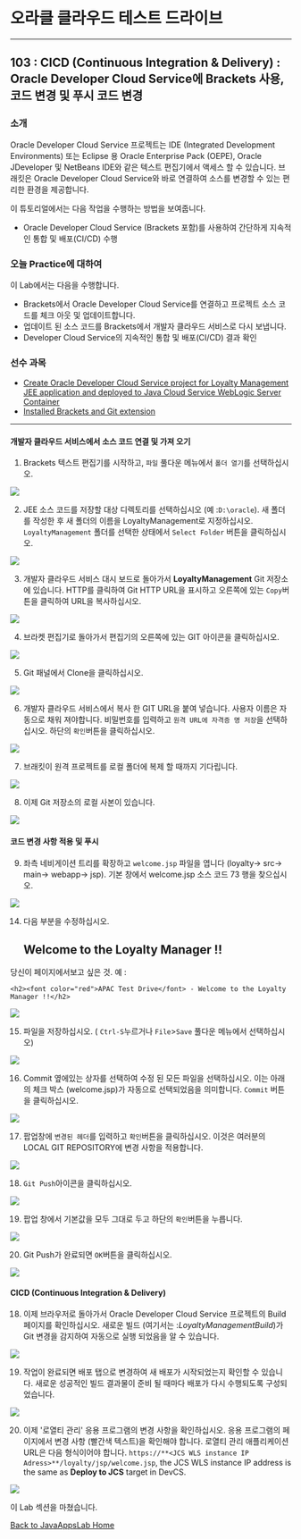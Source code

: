 # 오라클 클라우드 테스트 드라이브 #
-----
## 103 : CICD (Continuous Integration &amp; Delivery) : Oracle Developer Cloud Service에 Brackets 사용, 코드 변경 및 푸시 코드 변경 ##


### 소개 ###
Oracle Developer Cloud Service 프로젝트는 IDE (Integrated Development Environments) 또는 Eclipse 용 Oracle Enterprise Pack (OEPE), Oracle JDeveloper 및 NetBeans IDE와 같은 텍스트 편집기에서 액세스 할 수 있습니다. 브래킷은 Oracle Developer Cloud Service와 바로 연결하여 소스를 변경할 수 있는 편리한 환경을 제공합니다. 

이 튜토리얼에서는 다음 작업을 수행하는 방법을 보여줍니다. 
- Oracle Developer Cloud Service (Brackets 포함)를 사용하여 간단하게 지속적인 통합 및 배포(CI/CD) 수행 

### 오늘 Practice에 대하여 ###
이 Lab에서는 다음을 수행합니다. 
- Brackets에서 Oracle Developer Cloud Service를 연결하고 프로젝트 소스 코드를 체크 아웃 및 업데이트합니다. 
- 업데이트 된 소스 코드를 Brackets에서 개발자 클라우드 서비스로 다시 보냅니다. 
- Developer Cloud Service의 지속적인 통합 및 배포(CI/CD) 결과 확인 

### 선수 과목 ###
+ [Create Oracle Developer Cloud Service project for Loyalty Management JEE application and deployed to Java Cloud Service WebLogic Server Container](102-JavaAppsLab.md)
+ [Installed Brackets and Git extension](brackets.md)

----


#### 개발자 클라우드 서비스에서 소스 코드 연결 및 가져 오기 

1. Brackets 텍스트 편집기를 시작하고, `파일` 풀다운 메뉴에서 `폴더 열기`를 선택하십시오. 

![](images/103/02.openfolder.png)


2. JEE 소스 코드를 저장할 대상 디렉토리를 선택하십시오 (예 :`D:\oracle`). 새 폴더를 작성한 후 새 폴더의 이름을 LoyaltyManagement로 지정하십시오. `LoyaltyManagement` 폴더를 선택한 상태에서 `Select Folder` 버튼을 클릭하십시오. 

![](images/103/03.selectfolder.png)


3. 개발자 클라우드 서비스 대시 보드로 돌아가서 **LoyaltyManagement** Git 저장소에 있습니다. HTTP를 클릭하여 Git HTTP URL을 표시하고 오른쪽에 있는 `Copy`버튼을 클릭하여 URL을 복사하십시오. 

![](images/103/04.devcs.git.png)


4. 브라켓 편집기로 돌아가서 편집기의 오른쪽에 있는 GIT 아이콘을 클릭하십시오. 

![](images/103/05.brackets.git.png)


5. Git 패널에서 Clone을 클릭하십시오. 

![](images/103/06.brackets.clone.png)


6. 개발자 클라우드 서비스에서 복사 한 GIT URL을 붙여 넣습니다. 사용자 이름은 자동으로 채워 져야합니다. 비밀번호를 입력하고 `원격 URL에 자격증 명 저장`을 선택하십시오. 하단의 `확인`버튼을 클릭하십시오. 

![](images/103/07.brackets.clone1.png)


7. 브래킷이 원격 프로젝트를 로컬 폴더에 복제 할 때까지 기다립니다. 

![](images/103/08.brackets.clone2.png)


8. 이제 Git 저장소의 로컬 사본이 있습니다. 

![](images/103/09.brackets.clone3.png)


#### 코드 변경 사항 적용 및 푸시 

9. 좌측 네비게이션 트리를 확장하고 `welcome.jsp` 파일을 엽니다 (loyalty-> src-> main-> webapp-> jsp). 기본 창에서 welcome.jsp 소스 코드 73 행을 찾으십시오. 

![](images/103/10.brackets.change.png)


14. 다음 부분을 수정하십시오. 

  	<h2>Welcome to the Loyalty Manager !!</h2>


당신이 페이지에서보고 싶은 것. 예 : 

	<h2><font color="red">APAC Test Drive</font> - Welcome to the Loyalty Manager !!</h2>


![](images/103/11.brackets.change1.png)


15. 파일을 저장하십시오. ( `Ctrl-S`누르거나 `File`>`Save` 풀다운 메뉴에서 선택하십시오) 

![](images/103/12.brackets.save.png)


16. Commit 옆에있는 상자를 선택하여 수정 된 모든 파일을 선택하십시오. 이는 아래의 체크 박스 (welcome.jsp)가 자동으로 선택되었음을 의미합니다. `Commit` 버튼을 클릭하십시오. 

![](images/103/13.brackets.commit.png)


17. 팝업창에 `변경된 헤더`를 입력하고 `확인`버튼을 클릭하십시오. 이것은 여러분의 LOCAL GIT REPOSITORY에 변경 사항을 적용합니다. 

![](images/103/14.brackets.commit1.png)


18. `Git Push`아이콘을 클릭하십시오. 

![](images/103/15.brackets.commit2.png)


19. 팝업 창에서 기본값을 모두 그대로 두고 하단의 `확인`버튼을 누릅니다. 

![](images/103/15.brackets.commit3.png)


20. Git Push가 완료되면 `OK`버튼을 클릭하십시오. 

![](images/103/16.brackets.done.png)


#### CICD (Continuous Integration &amp; Delivery) 

18. 이제 브라우저로 돌아가서 Oracle Developer Cloud Service 프로젝트의 Build 페이지를 확인하십시오. 새로운 빌드 (여기서는 :*LoyaltyManagementBuild*)가 Git 변경을 감지하여 자동으로 실행 되었음을 알 수 있습니다. 

![](images/103/21.png)


19. 작업이 완료되면 배포 탭으로 변경하여 새 배포가 시작되었는지 확인할 수 있습니다. 새로운 성공적인 빌드 결과물이 준비 될 때마다 배포가 다시 수행되도록 구성되었습니다. 

![](images/103/22.png)


20. 이제 '로열티 관리' 응용 프로그램의 변경 사항을 확인하십시오. 응용 프로그램의 페이지에서 변경 사항 (빨간색 텍스트)을 확인해야 합니다. 로열티 관리 애플리케이션 URL은 다음 형식이어야 합니다. 
	`https://**<JCS WLS instance IP Adress>**/loyalty/jsp/welcome.jsp`, the JCS WLS instance IP address is the same as **Deploy to JCS** target in DevCS.


![](images/103/23.png)


이 Lab 섹션을 마쳤습니다. 

[Back to JavaAppsLab Home](README.md) 

